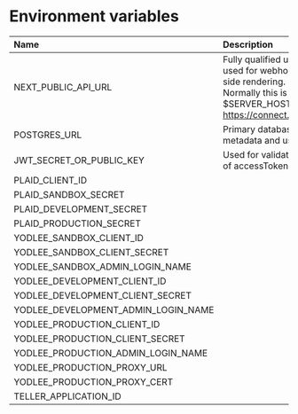 
# Environment variables

| Name                                | Description                                                                                                                                                      |
| :---------------------------------- | :--------------------------------------------------------------------------------------------------------------------------------------------------------------- |
| NEXT_PUBLIC_API_URL                 | Fully qualified url your venice api used for webhooks and server-side rendering.</br>Normally this is $SERVER_HOSTNAME/api. e.g. https://connect.example.com/api |
| POSTGRES_URL                        | Primary database used for metadata and user data storage                                                                                                         |
| JWT_SECRET_OR_PUBLIC_KEY            | Used for validating authenticity of accessToken                                                                                                                  |
| PLAID_CLIENT_ID                     |                                                                                                                                                                  |
| PLAID_SANDBOX_SECRET                |                                                                                                                                                                  |
| PLAID_DEVELOPMENT_SECRET            |                                                                                                                                                                  |
| PLAID_PRODUCTION_SECRET             |                                                                                                                                                                  |
| YODLEE_SANDBOX_CLIENT_ID            |                                                                                                                                                                  |
| YODLEE_SANDBOX_CLIENT_SECRET        |                                                                                                                                                                  |
| YODLEE_SANDBOX_ADMIN_LOGIN_NAME     |                                                                                                                                                                  |
| YODLEE_DEVELOPMENT_CLIENT_ID        |                                                                                                                                                                  |
| YODLEE_DEVELOPMENT_CLIENT_SECRET    |                                                                                                                                                                  |
| YODLEE_DEVELOPMENT_ADMIN_LOGIN_NAME |                                                                                                                                                                  |
| YODLEE_PRODUCTION_CLIENT_ID         |                                                                                                                                                                  |
| YODLEE_PRODUCTION_CLIENT_SECRET     |                                                                                                                                                                  |
| YODLEE_PRODUCTION_ADMIN_LOGIN_NAME  |                                                                                                                                                                  |
| YODLEE_PRODUCTION_PROXY_URL         |                                                                                                                                                                  |
| YODLEE_PRODUCTION_PROXY_CERT        |                                                                                                                                                                  |
| TELLER_APPLICATION_ID               |                                                                                                                                                                  |

